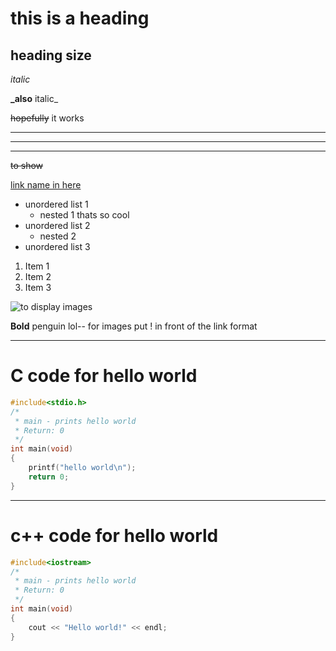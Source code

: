 # this is a heading
## heading size

*italic*

**_also** italic_

<!-- double tilde for strikethrough-->
~~hopefully~~ it works
____

___
___

~~to show~~

[link name in here](https://github.com/dashboard)


* unordered list 1
    * nested 1 thats so cool
* unordered list 2
    * nested 2
* unordered list 3

1. Item 1
1. Item 2
1. Item 3

![to display images](https://th.bing.com/th/id/R.bb5a7f1e1d81b8037961861b079d5906?rik=EFCPRsG8mqNNTQ&pid=ImgRaw&r=0)

**Bold** penguin lol-- for images put ! in front of the link format

<!-- code Blocks-->
___
# C code for hello world
```c
#include<stdio.h>
/*
 * main - prints hello world
 * Return: 0
 */
int main(void)
{
    printf("hello world\n");
    return 0;
}
```
___
# c++ code for hello world
```c++
#include<iostream>
/*
 * main - prints hello world
 * Return: 0
 */
int main(void)
{
    cout << "Hello world!" << endl;
}
```
